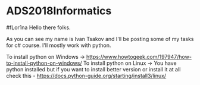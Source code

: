 # ADS2018Informatics

#fLor1na
Hello there folks.

As you can see my name is Ivan Tsakov and I'll be posting some of my tasks for c# course. I'll mostly work with python.


To install python on Windows -> https://www.howtogeek.com/197947/how-to-install-python-on-windows/
To install python on Linux -> You have python installed but if you want to install better version or install it at all check this - https://docs.python-guide.org/starting/install3/linux/


